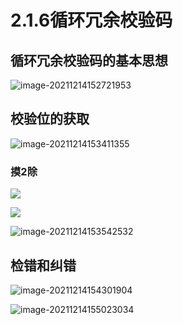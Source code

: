 # 2.1.6循环冗余校验码

## 循环冗余校验码的基本思想

![image-20211214152721953](https://gitee.com/laoyouji1018/images/raw/master/img/202112141527985.png)

## 校验位的获取

![image-20211214153411355](https://gitee.com/laoyouji1018/images/raw/master/img/202112141534382.png)

### 摸2除

![](https://gitee.com/laoyouji1018/images/raw/master/img/202112141539699.png)

![](https://gitee.com/laoyouji1018/images/raw/master/img/202112141605887.png)

![image-20211214153542532](https://gitee.com/laoyouji1018/images/raw/master/img/202112141535566.png)

## 检错和纠错

![image-20211214154301904](https://gitee.com/laoyouji1018/images/raw/master/img/202112141543939.png)

![image-20211214155023034](https://gitee.com/laoyouji1018/images/raw/master/img/202112141550075.png)